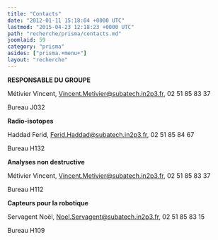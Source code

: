 ```yaml
---
title: "Contacts"
date: "2012-01-11 15:18:04 +0000 UTC"
lastmod: "2015-04-23 12:18:23 +0000 UTC"
path: "recherche/prisma/contacts.md"
joomlaid: 59
category: "prisma"
asides: ["prisma.+menu+"]
layout: "recherche"
---
```

**RESPONSABLE DU GROUPE**

Métivier Vincent, Vincent.Metivier@subatech.in2p3.fr, 02 51 85 83 37

Bureau J032

**Radio-isotopes**

Haddad Ferid, [Ferid.Haddad@subatech.in2p3.fr](mailto:Ferid.Haddad@subatech.in2p3.fr), 02 51 85 84 67

Bureau H132

**Analyses non destructive**

Métivier Vincent, [Vincent.Metivier@subatech.in2p3.fr](mailto:Vincent.Metivier@subatech.in2p3.fr), 02 51 85 83 37

Bureau H112

**Capteurs pour la robotique**

Servagent Noël, [Noel.Servagent@subatech.in2p3.fr](mailto:Noel.Servagent@subatech.in2p3.fr), 02 51 85 83 15

Bureau H109
